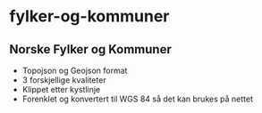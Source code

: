 # fylker-og-kommuner
## Norske Fylker og Kommuner 

* Topojson og Geojson format
* 3 forskjellige kvaliteter
* Klippet etter kystlinje
* Forenklet og konvertert til WGS 84 så det kan brukes på nettet
